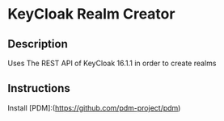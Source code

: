 # KeyCloak Realm Creator

## Description
Uses The REST API of KeyCloak 16.1.1 in order to create realms

## Instructions
Install [PDM]:(https://github.com/pdm-project/pdm)
